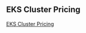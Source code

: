 ## EKS Cluster Pricing
[EKS Cluster Pricing](https://github.com/sudheermuthyala/EKS-Reference/tree/main/01-EKS-Create-Cluster-using-eksctl/01-03-EKSCluster-Pricing)